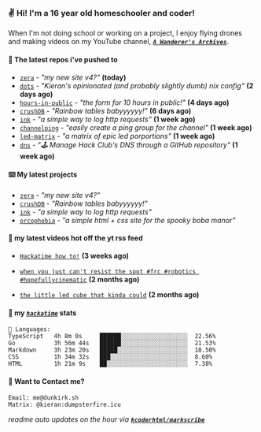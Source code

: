 ### ✌️ Hi! I'm a 16 year old homeschooler and coder!

When I'm not doing school or working on a project, I enjoy flying drones and making videos on my YouTube channel, [**_`A Wanderer's Archives`_**](https://youtube.com/@wanderer.archives).

#### 👷 The latest repos i've pushed to

- [`zera`](https://github.com/kcoderhtml/zera) - _"my new site v4?"_ **(today)**
- [`dots`](https://github.com/kcoderhtml/dots) - _"Kieran's opinionated (and probably slightly dumb) nix config"_ **(2 days ago)**
- [`hours-in-public`](https://github.com/kcoderhtml/hours-in-public) - _"the form for 10 hours in public!"_ **(4 days ago)**
- [`crushDB`](https://github.com/kcoderhtml/crushDB) - _"Rainbow tables babyyyyyy!"_ **(6 days ago)**
- [`ink`](https://github.com/kcoderhtml/ink) - _"a simple way to log http requests"_ **(1 week ago)**
- [`channelping`](https://github.com/kcoderhtml/channelping) - _"easily create a ping group for the channel"_ **(1 week ago)**
- [`led-matrix`](https://github.com/kcoderhtml/led-matrix) - _"a matrix of epic led porportions"_ **(1 week ago)**
- [`dns`](https://github.com/hackclub/dns) - _"🕹 Manage Hack Club's DNS through a GitHub repository"_ **(1 week ago)**

#### ⌨️ My latest projects

- [`zera`](https://github.com/kcoderhtml/zera) - _"my new site v4?"_
- [`crushDB`](https://github.com/kcoderhtml/crushDB) - _"Rainbow tables babyyyyyy!"_
- [`ink`](https://github.com/kcoderhtml/ink) - _"a simple way to log http requests"_
- [`orcophobia`](https://github.com/kcoderhtml/orcophobia) - _"a simple html + css site for the spooky boba manor"_

#### 🍿 my latest videos hot off the yt rss feed

- [`Hackatime how to!`](https://www.youtube.com/watch?v=eKoD9yyr1To) **(3 weeks ago)**

- [`when you just can't resist the spot #frc #robotics #hopefullycinematic`](https://www.youtube.com/watch?v=Y7SZ_TDleGM) **(2 months ago)**

- [`the little led cube that kinda could`](https://www.youtube.com/watch?v=um7v7Y04vGw) **(2 months ago)**



#### 📡 my [_`hackatime`_](https://waka.hackclub.com) stats

```text
💾 Languages:
TypeScript   4h 8m 0s     ██████░░░░░░░░░░░░░░░░░░░  22.56%
Go           3h 56m 44s   ██████░░░░░░░░░░░░░░░░░░░  21.53%
Markdown     3h 23m 20s   █████░░░░░░░░░░░░░░░░░░░░  18.50%
CSS          1h 34m 32s   ███░░░░░░░░░░░░░░░░░░░░░░  8.60%
HTML         1h 21m 9s    ██░░░░░░░░░░░░░░░░░░░░░░░  7.38%
```

#### 📮 Want to Contact me?

```text
Email: me@dunkirk.sh
Matrix: @kieran:dumpsterfire.icu
```

_readme auto updates on the hour via [**`kcoderhtml/markscribe`**](https://github.com/kcoderhtml/markscribe)_